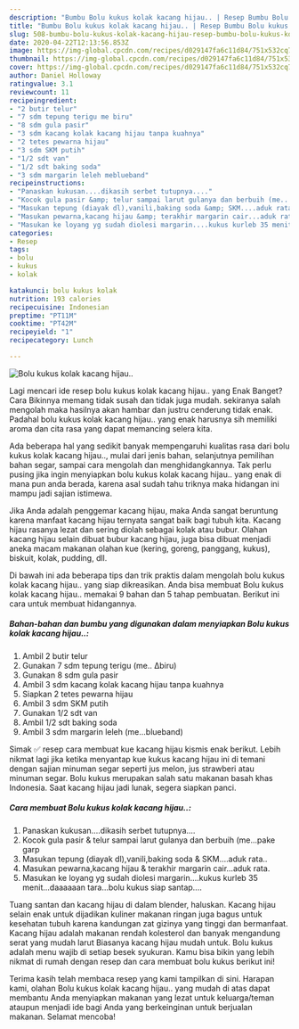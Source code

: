 ```yaml
---
description: "Bumbu Bolu kukus kolak kacang hijau.. | Resep Bumbu Bolu kukus kolak kacang hijau.. Yang Paling Enak"
title: "Bumbu Bolu kukus kolak kacang hijau.. | Resep Bumbu Bolu kukus kolak kacang hijau.. Yang Paling Enak"
slug: 508-bumbu-bolu-kukus-kolak-kacang-hijau-resep-bumbu-bolu-kukus-kolak-kacang-hijau-yang-paling-enak
date: 2020-04-22T12:13:56.853Z
image: https://img-global.cpcdn.com/recipes/d029147fa6c11d84/751x532cq70/bolu-kukus-kolak-kacang-hijau-foto-resep-utama.jpg
thumbnail: https://img-global.cpcdn.com/recipes/d029147fa6c11d84/751x532cq70/bolu-kukus-kolak-kacang-hijau-foto-resep-utama.jpg
cover: https://img-global.cpcdn.com/recipes/d029147fa6c11d84/751x532cq70/bolu-kukus-kolak-kacang-hijau-foto-resep-utama.jpg
author: Daniel Holloway
ratingvalue: 3.1
reviewcount: 11
recipeingredient:
- "2 butir telur"
- "7 sdm tepung terigu me biru"
- "8 sdm gula pasir"
- "3 sdm kacang kolak kacang hijau tanpa kuahnya"
- "2 tetes pewarna hijau"
- "3 sdm SKM putih"
- "1/2 sdt van"
- "1/2 sdt baking soda"
- "3 sdm margarin leleh meblueband"
recipeinstructions:
- "Panaskan kukusan....dikasih serbet tutupnya...."
- "Kocok gula pasir &amp; telur sampai larut gulanya dan berbuih (me...pake garp"
- "Masukan tepung (diayak dl),vanili,baking soda &amp; SKM....aduk rata.."
- "Masukan pewarna,kacang hijau &amp; terakhir margarin cair...aduk rata."
- "Masukan ke loyang yg sudah diolesi margarin....kukus kurleb 35 menit...daaaaaan tara...bolu kukus siap santap...."
categories:
- Resep
tags:
- bolu
- kukus
- kolak

katakunci: bolu kukus kolak 
nutrition: 193 calories
recipecuisine: Indonesian
preptime: "PT11M"
cooktime: "PT42M"
recipeyield: "1"
recipecategory: Lunch

---
```



![Bolu kukus kolak kacang hijau..](https://img-global.cpcdn.com/recipes/d029147fa6c11d84/751x532cq70/bolu-kukus-kolak-kacang-hijau-foto-resep-utama.jpg)

Lagi mencari ide resep bolu kukus kolak kacang hijau.. yang Enak Banget? Cara Bikinnya memang tidak susah dan tidak juga mudah. sekiranya salah mengolah maka hasilnya akan hambar dan justru cenderung tidak enak. Padahal bolu kukus kolak kacang hijau.. yang enak harusnya sih memiliki aroma dan cita rasa yang dapat memancing selera kita.

Ada beberapa hal yang sedikit banyak mempengaruhi kualitas rasa dari bolu kukus kolak kacang hijau.., mulai dari jenis bahan, selanjutnya pemilihan bahan segar, sampai cara mengolah dan menghidangkannya. Tak perlu pusing jika ingin menyiapkan bolu kukus kolak kacang hijau.. yang enak di mana pun anda berada, karena asal sudah tahu triknya maka hidangan ini mampu jadi sajian istimewa.

Jika Anda adalah penggemar kacang hijau, maka Anda sangat beruntung karena manfaat kacang hijau ternyata sangat baik bagi tubuh kita. Kacang hijau rasanya lezat dan sering diolah sebagai kolak atau bubur. Olahan kacang hijau selain dibuat bubur kacang hijau, juga bisa dibuat menjadi aneka macam makanan olahan kue (kering, goreng, panggang, kukus), biskuit, kolak, pudding, dll.


Di bawah ini ada beberapa tips dan trik praktis dalam mengolah bolu kukus kolak kacang hijau.. yang siap dikreasikan. Anda bisa membuat Bolu kukus kolak kacang hijau.. memakai 9 bahan dan 5 tahap pembuatan. Berikut ini cara untuk membuat hidangannya.

<!--inarticleads1-->

##### Bahan-bahan dan bumbu yang digunakan dalam menyiapkan Bolu kukus kolak kacang hijau..:

1. Ambil 2 butir telur
1. Gunakan 7 sdm tepung terigu (me.. ∆biru)
1. Gunakan 8 sdm gula pasir
1. Ambil 3 sdm kacang kolak kacang hijau tanpa kuahnya
1. Siapkan 2 tetes pewarna hijau
1. Ambil 3 sdm SKM putih
1. Gunakan 1/2 sdt van
1. Ambil 1/2 sdt baking soda
1. Ambil 3 sdm margarin leleh (me...blueband)


Simak ✅ resep cara membuat kue kacang hijau kismis enak berikut. Lebih nikmat lagi jika ketika menyantap kue kukus kacang hijau ini di temani dengan sajian minuman segar seperti jus melon, jus strawberi atau minuman segar. Bolu kukus merupakan salah satu makanan basah khas Indonesia. Saat kacang hijau jadi lunak, segera siapkan panci. 

<!--inarticleads2-->

##### Cara membuat Bolu kukus kolak kacang hijau..:

1. Panaskan kukusan....dikasih serbet tutupnya....
1. Kocok gula pasir &amp; telur sampai larut gulanya dan berbuih (me...pake garp
1. Masukan tepung (diayak dl),vanili,baking soda &amp; SKM....aduk rata..
1. Masukan pewarna,kacang hijau &amp; terakhir margarin cair...aduk rata.
1. Masukan ke loyang yg sudah diolesi margarin....kukus kurleb 35 menit...daaaaaan tara...bolu kukus siap santap....


Tuang santan dan kacang hijau di dalam blender, haluskan. Kacang hijau selain enak untuk dijadikan kuliner makanan ringan juga bagus untuk kesehatan tubuh karena kandungan zat gizinya yang tinggi dan bermanfaat. Kacang hijau adalah makanan rendah kolesterol dan banyak mengandung serat yang mudah larut Biasanya kacang hijau mudah untuk. Bolu kukus adalah menu wajib di setiap besek syukuran. Kamu bisa bikin yang lebih nikmat di rumah dengan resep dan cara membuat bolu kukus berikut ini! 

Terima kasih telah membaca resep yang kami tampilkan di sini. Harapan kami, olahan Bolu kukus kolak kacang hijau.. yang mudah di atas dapat membantu Anda menyiapkan makanan yang lezat untuk keluarga/teman ataupun menjadi ide bagi Anda yang berkeinginan untuk berjualan makanan. Selamat mencoba!
